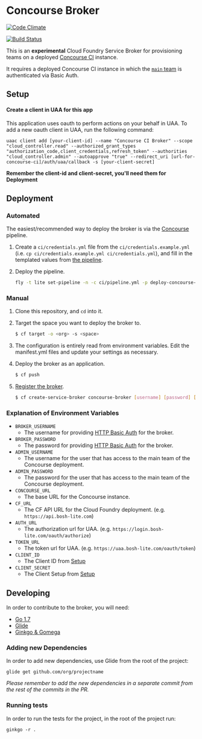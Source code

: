 # Concourse Broker

[![Code Climate](https://codeclimate.com/github/18F/concourse-broker/badges/gpa.svg)](https://codeclimate.com/github/18F/concourse-broker)

[![Build Status](https://travis-ci.org/18F/concourse-broker.svg?branch=master)](https://travis-ci.org/18F/concourse-broker)

This is an **experimental** Cloud Foundry Service Broker for
provisioning teams on a deployed [Concourse CI](https://concourse.ci/)
instance.

It requires a deployed Concourse CI instance in which the [`main` team](https://concourse.ci/teams.html#main-team) is authenticated via Basic Auth.


## Setup

#### Create a client in UAA for this app

This application uses oauth to perform actions on your behalf in UAA.  To add a new oauth client in UAA, run the following command:

	uaac client add [your-client-id] --name "Concourse CI Broker" --scope "cloud_controller.read" --authorized_grant_types "authorization_code,client_credentials,refresh_token" --authorities "cloud_controller.admin" --autoapprove "true" --redirect_uri [url-for-concourse-ci]/auth/uaa/callback -s [your-client-secret]

**Remember the client-id and client-secret, you'll need them for Deployment**

## Deployment

### Automated

The easiest/recommended way to deploy the broker is via the [Concourse](http://concourse.ci/) pipeline.

1. Create a `ci/credentials.yml` file from the `ci/credentials.example.yml` (i.e. `cp ci/credentials.example.yml ci/credentials.yml`), and fill in the templated values from [the pipeline](ci/pipeline.yml).
1. Deploy the pipeline.

    ```bash
    fly -t lite set-pipeline -n -c ci/pipeline.yml -p deploy-concourse-broker -l ci/credentials.yml
    ```

### Manual

1. Clone this repository, and `cd` into it.
1. Target the space you want to deploy the broker to.

    ```bash
    $ cf target -o <org> -s <space>
    ```

1. The configuration is entirely read from environment variables. Edit the manifest.yml files and update your settings as necessary.
1. Deploy the broker as an application.

    ```bash
    $ cf push
    ```

1. [Register the broker](http://docs.cloudfoundry.org/services/managing-service-brokers.html#register-broker).

    ```bash
    $ cf create-service-broker concourse-broker [username] [password] [app-url] --space-scoped
    ```

### Explanation of Environment Variables

* `BROKER_USERNAME`
  * The username for providing [HTTP Basic Auth](https://docs.cloudfoundry.org/services/api.html#authentication) for the broker.
* `BROKER_PASSWORD`
  * The password for providing [HTTP Basic Auth](https://docs.cloudfoundry.org/services/api.html#authentication) for the broker.
* `ADMIN_USERNAME`
  * The username for the user that has access to the main team of the Concourse deployment.
* `ADMIN_PASSWORD`
  * The password for the user that has access to the main team of the Concourse deployment.
* `CONCOURSE_URL`
	* The base URL for the Concourse instance.
* `CF_URL`
	* The CF API URL for the Cloud Foundry deployment. (e.g. `https://api.bosh-lite.com`)
* `AUTH_URL`
	* The authorization url for UAA. (e.g. `https://login.bosh-lite.com/oauth/authorize`)
* `TOKEN_URL`
	* The token url for UAA. (e.g. `https://uaa.bosh-lite.com/oauth/token`)
* `CLIENT_ID`
	* The Client ID from [Setup](#setup)
* `CLIENT_SECRET`
	* The Client Setup from [Setup](#setup)

## Developing

In order to contribute to the broker, you will need:
* [Go 1.7](https://golang.org/dl/)
* [Glide](https://glide.sh/)
* [Ginkgo & Gomega](https://github.com/onsi/ginkgo#set-me-up)

### Adding new Dependencies

In order to add new dependencies, use Glide from the root of the project:

```
glide get github.com/org/projectname
```

*Please remember to add the new dependencies in a separate commit from the rest of the commits in the PR.*

### Running tests

In order to run the tests for the project, in the root of the project run:

```
ginkgo -r .
```

